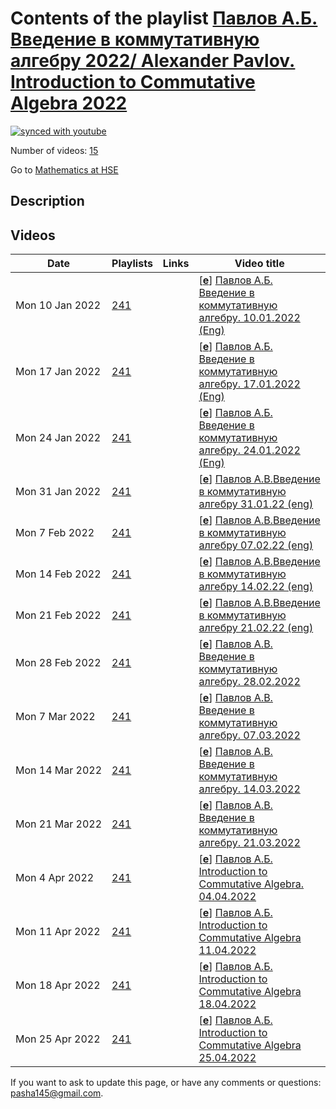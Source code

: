 # Contents of the playlist [Павлов А.Б. Введение в коммутативную алгебру 2022/ Alexander Pavlov. Introduction to Commutative Algebra 2022](https://www.youtube.com/playlist?list=PLq3E5oubNNoDzvDTnKcuLB1Lqr6TY-mCB)

[![synced with youtube](https://img.shields.io/github/last-commit/mathphysschool/mathphysschool.github.io/autoupdate1?label=synced%20with%20youtube)](https://github.com/mathphysschool/mathphysschool.github.io/commits/autoupdate1)

Number of videos: [15](#videos)

Go to [Mathematics at HSE](../README.md)

## Description



## Videos

|Date|Playlists|Links|Video title|
|---|---|---|---|
| Mon&nbsp;10&nbsp;Jan&nbsp;2022 | [241](../playlists/241 "Павлов А.Б. Введение в коммутативную алгебру 2022/ Alexander Pavlov. Introduction to Commutative Algebra 2022") |  | [[**e**](https://studio.youtube.com/video/CMJQqzluMqY/edit "Edit")] [Павлов А.Б. Введение в коммутативную алгебру. 10.01.2022 (Eng)](https://www.youtube.com/watch?v=CMJQqzluMqY&list=PLq3E5oubNNoDzvDTnKcuLB1Lqr6TY-mCB) |
| Mon&nbsp;17&nbsp;Jan&nbsp;2022 | [241](../playlists/241 "Павлов А.Б. Введение в коммутативную алгебру 2022/ Alexander Pavlov. Introduction to Commutative Algebra 2022") |  | [[**e**](https://studio.youtube.com/video/_YHBhXTgFsg/edit "Edit")] [Павлов А.Б. Введение в коммутативную алгебру. 17.01.2022 (Eng)](https://www.youtube.com/watch?v=_YHBhXTgFsg&list=PLq3E5oubNNoDzvDTnKcuLB1Lqr6TY-mCB) |
| Mon&nbsp;24&nbsp;Jan&nbsp;2022 | [241](../playlists/241 "Павлов А.Б. Введение в коммутативную алгебру 2022/ Alexander Pavlov. Introduction to Commutative Algebra 2022") |  | [[**e**](https://studio.youtube.com/video/846YoEPMAjg/edit "Edit")] [Павлов А.Б. Введение в коммутативную алгебру. 24.01.2022 (Eng)](https://www.youtube.com/watch?v=846YoEPMAjg&list=PLq3E5oubNNoDzvDTnKcuLB1Lqr6TY-mCB) |
| Mon&nbsp;31&nbsp;Jan&nbsp;2022 | [241](../playlists/241 "Павлов А.Б. Введение в коммутативную алгебру 2022/ Alexander Pavlov. Introduction to Commutative Algebra 2022") |  | [[**e**](https://studio.youtube.com/video/ETk2bfxUwdE/edit "Edit")] [Павлов А.В.Введение в коммутативную алгебру 31.01.22 (eng)](https://www.youtube.com/watch?v=ETk2bfxUwdE&list=PLq3E5oubNNoDzvDTnKcuLB1Lqr6TY-mCB) |
| Mon&nbsp;7&nbsp;Feb&nbsp;2022 | [241](../playlists/241 "Павлов А.Б. Введение в коммутативную алгебру 2022/ Alexander Pavlov. Introduction to Commutative Algebra 2022") |  | [[**e**](https://studio.youtube.com/video/ehRxazaYAvM/edit "Edit")] [Павлов А.В.Введение в коммутативную алгебру 07.02.22 (eng)](https://www.youtube.com/watch?v=ehRxazaYAvM&list=PLq3E5oubNNoDzvDTnKcuLB1Lqr6TY-mCB) |
| Mon&nbsp;14&nbsp;Feb&nbsp;2022 | [241](../playlists/241 "Павлов А.Б. Введение в коммутативную алгебру 2022/ Alexander Pavlov. Introduction to Commutative Algebra 2022") |  | [[**e**](https://studio.youtube.com/video/W1S-Rnd4PaQ/edit "Edit")] [Павлов А.В.Введение в коммутативную алгебру 14.02.22 (eng)](https://www.youtube.com/watch?v=W1S-Rnd4PaQ&list=PLq3E5oubNNoDzvDTnKcuLB1Lqr6TY-mCB) |
| Mon&nbsp;21&nbsp;Feb&nbsp;2022 | [241](../playlists/241 "Павлов А.Б. Введение в коммутативную алгебру 2022/ Alexander Pavlov. Introduction to Commutative Algebra 2022") |  | [[**e**](https://studio.youtube.com/video/CYzU6bNnLxA/edit "Edit")] [Павлов А.В.Введение в коммутативную алгебру 21.02.22 (eng)](https://www.youtube.com/watch?v=CYzU6bNnLxA&list=PLq3E5oubNNoDzvDTnKcuLB1Lqr6TY-mCB) |
| Mon&nbsp;28&nbsp;Feb&nbsp;2022 | [241](../playlists/241 "Павлов А.Б. Введение в коммутативную алгебру 2022/ Alexander Pavlov. Introduction to Commutative Algebra 2022") |  | [[**e**](https://studio.youtube.com/video/VvzMkfn4ftE/edit "Edit")] [Павлов А.В. Введение в коммутативную алгебру. 28.02.2022](https://www.youtube.com/watch?v=VvzMkfn4ftE&list=PLq3E5oubNNoDzvDTnKcuLB1Lqr6TY-mCB) |
| Mon&nbsp;7&nbsp;Mar&nbsp;2022 | [241](../playlists/241 "Павлов А.Б. Введение в коммутативную алгебру 2022/ Alexander Pavlov. Introduction to Commutative Algebra 2022") |  | [[**e**](https://studio.youtube.com/video/2s8hy5Q-m78/edit "Edit")] [Павлов А.В. Введение в коммутативную алгебру. 07.03.2022](https://www.youtube.com/watch?v=2s8hy5Q-m78&list=PLq3E5oubNNoDzvDTnKcuLB1Lqr6TY-mCB) |
| Mon&nbsp;14&nbsp;Mar&nbsp;2022 | [241](../playlists/241 "Павлов А.Б. Введение в коммутативную алгебру 2022/ Alexander Pavlov. Introduction to Commutative Algebra 2022") |  | [[**e**](https://studio.youtube.com/video/Jxjt-qOf9Os/edit "Edit")] [Павлов А.В. Введение в коммутативную алгебру. 14.03.2022](https://www.youtube.com/watch?v=Jxjt-qOf9Os&list=PLq3E5oubNNoDzvDTnKcuLB1Lqr6TY-mCB) |
| Mon&nbsp;21&nbsp;Mar&nbsp;2022 | [241](../playlists/241 "Павлов А.Б. Введение в коммутативную алгебру 2022/ Alexander Pavlov. Introduction to Commutative Algebra 2022") |  | [[**e**](https://studio.youtube.com/video/kn50-jZwedw/edit "Edit")] [Павлов А.В. Введение в коммутативную алгебру. 21.03.2022](https://www.youtube.com/watch?v=kn50-jZwedw&list=PLq3E5oubNNoDzvDTnKcuLB1Lqr6TY-mCB) |
| Mon&nbsp;4&nbsp;Apr&nbsp;2022 | [241](../playlists/241 "Павлов А.Б. Введение в коммутативную алгебру 2022/ Alexander Pavlov. Introduction to Commutative Algebra 2022") |  | [[**e**](https://studio.youtube.com/video/z77EC89SIEY/edit "Edit")] [Павлов А.Б. Introduction to Commutative Algebra. 04.04.2022](https://www.youtube.com/watch?v=z77EC89SIEY&list=PLq3E5oubNNoDzvDTnKcuLB1Lqr6TY-mCB) |
| Mon&nbsp;11&nbsp;Apr&nbsp;2022 | [241](../playlists/241 "Павлов А.Б. Введение в коммутативную алгебру 2022/ Alexander Pavlov. Introduction to Commutative Algebra 2022") |  | [[**e**](https://studio.youtube.com/video/6NPz0B_HYQs/edit "Edit")] [Павлов А.Б. Introduction to Commutative Algebra 11.04.2022](https://www.youtube.com/watch?v=6NPz0B_HYQs&list=PLq3E5oubNNoDzvDTnKcuLB1Lqr6TY-mCB) |
| Mon&nbsp;18&nbsp;Apr&nbsp;2022 | [241](../playlists/241 "Павлов А.Б. Введение в коммутативную алгебру 2022/ Alexander Pavlov. Introduction to Commutative Algebra 2022") |  | [[**e**](https://studio.youtube.com/video/-hhDiMETOto/edit "Edit")] [Павлов А.Б. Introduction to Commutative Algebra 18.04.2022](https://www.youtube.com/watch?v=-hhDiMETOto&list=PLq3E5oubNNoDzvDTnKcuLB1Lqr6TY-mCB) |
| Mon&nbsp;25&nbsp;Apr&nbsp;2022 | [241](../playlists/241 "Павлов А.Б. Введение в коммутативную алгебру 2022/ Alexander Pavlov. Introduction to Commutative Algebra 2022") |  | [[**e**](https://studio.youtube.com/video/JiH6xtMkn1I/edit "Edit")] [Павлов А.Б. Introduction to Commutative Algebra 25.04.2022](https://www.youtube.com/watch?v=JiH6xtMkn1I&list=PLq3E5oubNNoDzvDTnKcuLB1Lqr6TY-mCB) |


 If you want to ask to update this page, or have any comments or questions: <pasha145@gmail.com>.